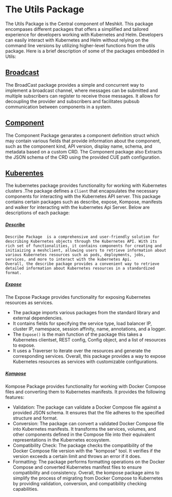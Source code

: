 # The Utils Package 
 The Utils Package is the Central component of  Meshkit. This package encompases different packages that offers a simplified and tailored experience for developers working with Kubernetes and Helm. Developers can easily interact with Kubernetes and Helm without relying on the command line versions by utilizing higher-level functions from the utils package. 
 Here is a brief description of some of the packages embedded in Utils:
## [Broadcast](https://github.com/meshery/meshkit/blob/master/utils/broadcast)
  The BroadCast package provides a simple and concurrent way to implement a broadcast channel, where messages can be submitted and multiple subscribers can register to receive those messages. It allows for decoupling the provider and subscribers and facilitates pubsub communication between components in a system.
## [Component](https://github.com/meshery/meshkit/tree/master/utils/component) 
  The Component Package genarates a component definition struct  which may contain various fields that provide information about the component, such as the component kind, API version, display name, schema, and metadata based on a custom CRD. The Component package also Extracts the JSON schema of the CRD using the provided CUE path configuration. 
## [Kuberentes](https://github.com/meshery/meshkit/tree/master/utils/kubernetes)
  The kubernetes package provides functionality for working with Kubernetes clusters .The package defines a <code>Client</code> that encapsulates the necessary components for interacting with the Kubernetes API server.
  This package contains certain packages such as describe, expose, Kompose, manifests  and walker for interacting with the kubernetes Api Server.
  Below are descriptions of each package: 
  ##### [Describe](https://github.com/meshery/meshkit/tree/master/utils/kubernetes/describe) 
    Describe Package  is a comprehensive and user-friendly solution for describing Kubernetes objects through the Kubernetes API. With its rich set of functionalities, it contains components for creating and initiaizing a meshclient, allowing users to retrieve information about various Kubernetes resources such as pods, deployments, jobs, services, and more to interact with the kubernetes Api.
    Overall, the describe package provides a convenient way to retrieve detailed information about Kubernetes resources in a standardized format.  
  ##### [Expose](https://github.com/meshery/meshkit/tree/master/utils/kubernetes/expose) 
  The Expose Package provides functionality for exposing Kubernetes resources as services.
  - The package imports various packages from the standard library and external dependencies. 
  - It contains fields for specifying the service type, load balancer IP, cluster IP, namespace,  session affinity, name, annotations, and a logger. 
  - The <code>Expose()</code> is the main function of the package this takes a Kubernetes clientset, REST config, Config object, and a list of resources to expose.
  - It uses a Traverser to iterate over the resources and generate the corresponding services.
  Overall, this package provides a way to expose Kubernetes resources as services with customizable configurations.
  ##### [Kompose](https://github.com/meshery/meshkit/tree/master/utils/kubernetes/kompose)
  Kompose Package provides functionality for working with Docker Compose files and converting them to Kubernetes manifests.
  It provides the following features:
  - Validation: The package can validate a Docker Compose file against a provided JSON schema. It ensures that the file adheres to the specified structure and format.
  - Conversion: The package can convert a validated Docker Compose file into Kubernetes manifests. It transforms the services, volumes, and other components defined in the Compose file into their equivalent representations in the Kubernetes ecosystem.
  - Compatibility Check: The package checks the compatibility of the Docker Compose file version with the "kompose" tool. It verifies if the version exceeds a certain limit and throws an error if it does.
  - Formatting: The package performs formatting operations on the Docker Compose and converted Kubernetes manifest files to ensure compatibility and consistency.
  Overall, the kompose package aims to simplify the process of migrating from Docker Compose to Kubernetes by providing validation, conversion, and compatibility checking capabilities.